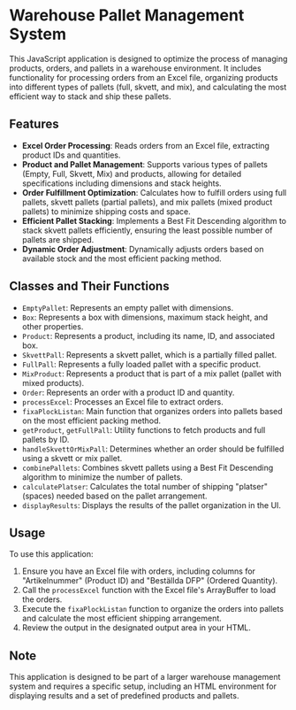 
# Warehouse Pallet Management System

This JavaScript application is designed to optimize the process of managing products, orders, and pallets in a warehouse environment. It includes functionality for processing orders from an Excel file, organizing products into different types of pallets (full, skvett, and mix), and calculating the most efficient way to stack and ship these pallets.

## Features

- **Excel Order Processing**: Reads orders from an Excel file, extracting product IDs and quantities.
- **Product and Pallet Management**: Supports various types of pallets (Empty, Full, Skvett, Mix) and products, allowing for detailed specifications including dimensions and stack heights.
- **Order Fulfillment Optimization**: Calculates how to fulfill orders using full pallets, skvett pallets (partial pallets), and mix pallets (mixed product pallets) to minimize shipping costs and space.
- **Efficient Pallet Stacking**: Implements a Best Fit Descending algorithm to stack skvett pallets efficiently, ensuring the least possible number of pallets are shipped.
- **Dynamic Order Adjustment**: Dynamically adjusts orders based on available stock and the most efficient packing method.

## Classes and Their Functions

- `EmptyPallet`: Represents an empty pallet with dimensions.
- `Box`: Represents a box with dimensions, maximum stack height, and other properties.
- `Product`: Represents a product, including its name, ID, and associated box.
- `SkvettPall`: Represents a skvett pallet, which is a partially filled pallet.
- `FullPall`: Represents a fully loaded pallet with a specific product.
- `MixProduct`: Represents a product that is part of a mix pallet (pallet with mixed products).
- `Order`: Represents an order with a product ID and quantity.
- `processExcel`: Processes an Excel file to extract orders.
- `fixaPlockListan`: Main function that organizes orders into pallets based on the most efficient packing method.
- `getProduct`, `getFullPall`: Utility functions to fetch products and full pallets by ID.
- `handleSkvettOrMixPall`: Determines whether an order should be fulfilled using a skvett or mix pallet.
- `combinePallets`: Combines skvett pallets using a Best Fit Descending algorithm to minimize the number of pallets.
- `calculatePlatser`: Calculates the total number of shipping "platser" (spaces) needed based on the pallet arrangement.
- `displayResults`: Displays the results of the pallet organization in the UI.

## Usage

To use this application:

1. Ensure you have an Excel file with orders, including columns for "Artikelnummer" (Product ID) and "Beställda DFP" (Ordered Quantity).
2. Call the `processExcel` function with the Excel file's ArrayBuffer to load the orders.
3. Execute the `fixaPlockListan` function to organize the orders into pallets and calculate the most efficient shipping arrangement.
4. Review the output in the designated output area in your HTML.

## Note

This application is designed to be part of a larger warehouse management system and requires a specific setup, including an HTML environment for displaying results and a set of predefined products and pallets.